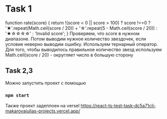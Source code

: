 # Task 1
function rate(score) {
    return !(score < 0 || score > 100) ?
    score !==0 ?
      '★'.repeat(Math.ceil(score / 20)) + '☆'.repeat(5 - Math.ceil(score / 20)) : '★☆☆☆☆'
      :
      'Invalid score';
}
Проверяем, что score в нужном диапазоне. Потом выводим нужное количество звездочек, если условие неверно выводим ошибку.
Используем тернарный оператор. Для того, чтобы выводилось правильное количество звезд используем Math.ceil(score / 20) - округляет число в большую сторону

## Task 2,3

Можно запустить проект с помощью 
### `npm start`

Также проект задеплоен на versel 
https://react-ts-test-task-dc5a71cli-makarovajulias-projects.vercel.app/

